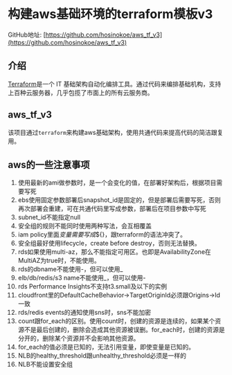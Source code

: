 # 构建aws基础环境的terraform模板v3
GitHub地址: [https://github.com/hosinokoe/aws_tf_v3](https://github.com/hosinokoe/aws_tf_v3)

## 介绍
[Terraform](https://www.terraform.io/)是一个 IT 基础架构自动化编排工具。通过代码来编排基础机构，支持上百种云服务器，几乎包揽了市面上的所有云服务商。

## aws_tf_v3
该项目通过`terraform`来构建aws基础架构，使用共通代码来提高代码的简洁跟复用。

## aws的一些注意事项
1. 使用最新的ami做参数时，是一个会变化的值，在部署好架构后，根据项目需要写死
2. ebs使用固定参数部署后snapshot_id是固定的，但是部署后需要写死，否则再次部署会重建，可在共通代码里写成参数，部署后在项目参数中写死
3. subnet_id不能指定null
4. 安全组的规则不能同时使用两种写法，会互相覆盖
5. iam policy里面${}变量需要写成$${}，跟terraform的语法冲突了。
6. 安全组最好使用lifecycle，create before destroy，否则无法替换。
7. rds如果使用multi-az，那么不能指定可用区。也即是AvailabilityZone在MultiAZ为true时，不能使用。
8. rds的dbname不能使用-，但可以使用_
9. elb/db/redis/s3 name不能使用_，但可以使用-
10. rds Performance Insights不支持t3.small及以下的实例
11. cloudfront里的DefaultCacheBehavior->TargetOriginId必须跟Origins->Id一致
12. rds/redis events的通知使用sns时，sns不能加密
13. count跟for_each的区别。使用count时，创建的资源是连续的，如果某个资源不是最后创建的，删除会造成其他资源被误删。for_each时，创建的资源是分开的，删除某个资源并不会影响其他资源。
14. for_each的值必须是已知的，无法引用变量，即使变量是已知的。
15. NLB的healthy_threshold跟unhealthy_threshold必须是一样的
16. NLB不能设置安全组